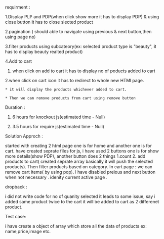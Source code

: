 requirment :

1.Display PLP and PDP(when click show more it has to display PDP) & using close button it has to close slected product

2.pagination ( should able to navigate using previous & next button,then using page no)

3.filter products using subcateory(ex: selected product type is "beauty", it has to display beauty realted product)


4.Add to cart

  1. when click on add to cart it has to display no of poducts added to cart

  2.when click on cart icon it has to redirect to whole new HTMl page.
  
    * it will display the products whichever added to cart.
    
    * Then we can remove products from cart using remove button

     
Duration :

  1. 6 hours for knockout js(estimated time - Null)
     
  2. 3.5 hours for require js(estimated time - Null)

     
Solution Approch :

started with creating 2 html page one is for home and another one is for cart.
have created seprate files for js, i have used 2 buttons one is for show more details(show PDP), another button does 2 things 1.count 2. add products to cart( created seprate array basically it will push the selected products). Then filter products based on category.
In cart page : we can remove cart items( by using pop).
I have disabled preious and next button when not necessary . 
idenity current active page . 
  
dropback :

  i did not write code for no of quanity selected it leads to some issue, say i added same product twice to the cart it will be added to cart as 2 differenet product.

Test case:

  i have create a object of array which store all the data of products ex: name,price,image etc.


